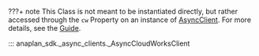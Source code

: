 ???+ note
    This Class is not meant to be instantiated directly, but rather accessed through the `cw` Property on an
    instance of [AsyncClient](async_client.md). For more details, see the [Guide](../../guides/cloud_works.md).

::: anaplan_sdk._async_clients._AsyncCloudWorksClient

<style>
    [data-md-component="toc"] li:first-of-type{
        display:  none!important;
    }
</style>
